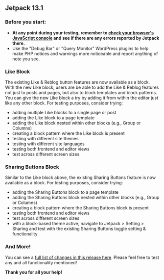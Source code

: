 ## Jetpack 13.1

### Before you start:

- **At any point during your testing, remember to [check your browser's JavaScript console](https://wordpress.org/support/article/using-your-browser-to-diagnose-javascript-errors/#step-3-diagnosis) and see if there are any errors reported by Jetpack there.**
- Use the "Debug Bar" or "Query Monitor" WordPress plugins to help make PHP notices and warnings more noticeable and report anything of note you see.

### Like Block 

The existing Like & Reblog button features are now available as a block. With the new Like block, users are be able to add the Like & Reblog features not just to posts and pages, but also to block templates and block patterns. You can give the new Like block a try by adding it from within the editor just like any other block. For testing purposes, consider trying:

- adding multiple Like blocks to a single page or post
- adding the Like block to a page template
- adding the Like block nested within other blocks (e.g., Group or Columns)
- creating a block pattern where the Like block is present
- testing with different site themes
- testing with different site languages
- testing both frontend and editor views
- test across different screen sizes

### Sharing Buttons Block

Similar to the Like block above, the existing Sharing Buttons feature is now available as a block. For testing purposes, consider trying:

- adding the Sharing Buttons block to a page template
- adding the Sharing Buttons block nested within other blocks (e.g., Group or Columns)
- creating a block pattern where the Sharing Buttons block is present
- testing both frontend and editor views
- test across different screen sizes
- with a block-based theme active, navigate to Jetpack > Setting > Sharing and test with the existing Sharing Buttons toggle setting & functionality

### And More!

You can see a [full list of changes in this release here](https://github.com/Automattic/jetpack-production/blob/trunk/CHANGELOG.md). Please feel free to test any and all functionality mentioned!

**Thank you for all your help!**
